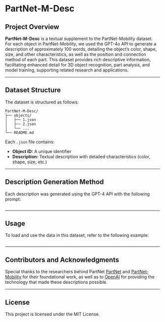 # PartNet-M-Desc

## Project Overview
**PartNet-M-Desc** is a textual supplement to the PartNet-Mobility dataset. For each object in PartNet-Mobility, we used the GPT-4o API to generate a description of approximately 100 words, detailing the object’s color, shape, size, and other characteristics, as well as the position and connection method of each part. This dataset provides rich descriptive information, facilitating enhanced detail for 3D object recognition, part analysis, and model training, supporting related research and applications.

---

## Dataset Structure

The dataset is structured as follows:
```
PartNet-M-Desc/
├── objects/
│   ├── 1.json
│   ├── 2.json
│   └── ...
└── README.md

```
Each `.json` file contains:

- **Object ID:** A unique identifier
- **Description:** Textual description with detailed characteristics (color, shape, size, etc.)

---

## Description Generation Method

Each description was generated using the GPT-4 API with the following prompt:
```
```


---
## Usage
To load and use the data in this dataset, refer to the following example:

```python
```

---
## Contributors and Acknowledgments
Special thanks to the researchers behind PartNet [PartNet](https://partnet.cs.stanford.edu/) and  [PartNet-Mobility](https://sapien.ucsd.edu/browse) for their foundational work, as well as to [OpenAI](https://openai.com/) for providing the technology that made these descriptions possible.


---
## License
This project is licensed under the MIT License.